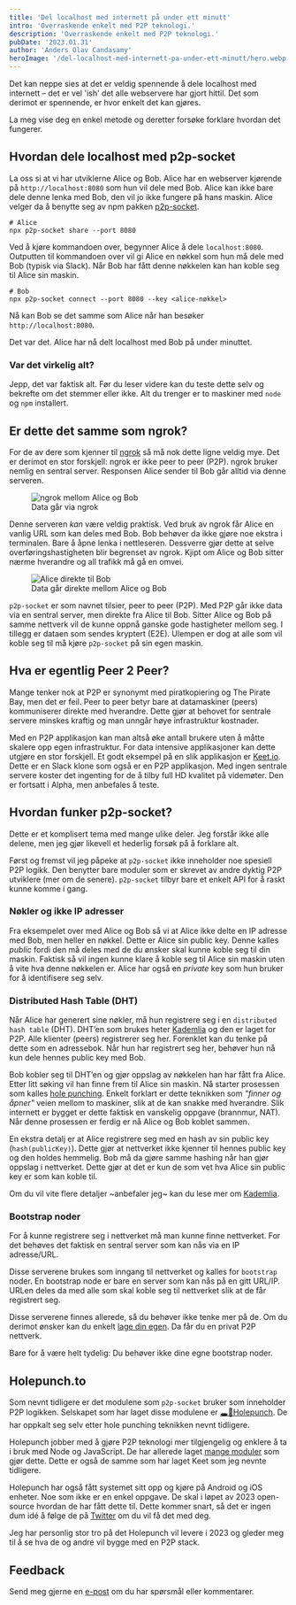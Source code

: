 ```yaml
---
title: 'Del localhost med internett på under ett minutt'
intro: 'Overraskende enkelt med P2P teknologi.'
description: 'Overraskende enkelt med P2P teknologi.'
pubDate: '2023.01.31'
author: 'Anders Olav Candasamy'
heroImage: '/del-localhost-med-internett-pa-under-ett-minutt/hero.webp'
---
```


Det kan neppe sies at det er veldig spennende å dele localhost med internett – det er vel 'ish' det alle webservere har gjort hittil. Det som derimot er spennende, er hvor enkelt det kan gjøres.

La meg vise deg en enkel metode og deretter forsøke forklare hvordan det fungerer.

## Hvordan dele localhost med p2p-socket

La oss si at vi har utviklerne Alice og Bob. Alice har en webserver kjørende på `http://localhost:8080` som hun vil dele med Bob. Alice kan ikke bare dele denne lenka med Bob, den vil jo ikke fungere på hans maskin. Alice velger da å benytte seg av npm pakken [p2p-socket](https://www.npmjs.com/package/p2p-socket).

```
# Alice
npx p2p-socket share --port 8080
```

Ved å kjøre kommandoen over, begynner Alice å dele `localhost:8080`. Outputten til kommandoen over vil gi Alice en nøkkel som hun må dele med Bob (typisk via Slack). Når Bob har fått denne nøkkelen kan han koble seg til Alice sin maskin.

```
# Bob
npx p2p-socket connect --port 8080 --key <alice-nøkkel>
```

Nå kan Bob se det samme som Alice når han besøker `http://localhost:8080`.

Det var det. Alice har nå delt localhost med Bob på under minuttet.

### Var det virkelig alt?

Jepp, det var faktisk alt. Før du leser videre kan du teste dette selv og bekrefte om det stemmer eller ikke. Alt du trenger er to maskiner med `node` og `npm` installert.

## Er dette det samme som ngrok?

For de av dere som kjenner til [ngrok](https://ngrok.com/) så må nok dette ligne veldig mye. Det er derimot en stor forskjell: ngrok er ikke peer to peer (P2P). ngrok bruker nemlig en sentral server. Responsen Alice sender til Bob går alltid via denne serveren.

<figure>
  <img alt="ngrok mellom Alice og Bob" src="/del-localhost-med-internett-pa-under-ett-minutt/ngrok.webp">
  <figcaption>Data går via ngrok</figcaption>
</figure>

Denne serveren *kan* være veldig praktisk. Ved bruk av ngrok får Alice en vanlig URL som kan deles med Bob. Bob behøver da ikke gjøre noe ekstra i terminalen. Bare å åpne lenka i nettleseren. Dessverre gjør dette at selve overføringshastigheten blir begrenset av ngrok. Kjipt om Alice og Bob sitter nærme hverandre og all trafikk må gå en omvei.

<figure>
  <img alt="Alice direkte til Bob" src="/del-localhost-med-internett-pa-under-ett-minutt/alice-bob.webp">
  <figcaption>Data går direkte mellom Alice og Bob</figcaption>
</figure>

`p2p-socket` er som navnet tilsier, peer to peer (P2P). Med P2P går ikke data via en sentral server, men direkte fra Alice til Bob. Sitter Alice og Bob på samme nettverk vil de kunne oppnå ganske gode hastigheter mellom seg. I tillegg er dataen som sendes kryptert (E2E). Ulempen er dog at alle som vil koble seg til må kjøre `p2p-socket` på sin egen maskin.

## Hva er egentlig Peer 2 Peer?

Mange tenker nok at P2P er synonymt med piratkopiering og The Pirate Bay, men det er feil. Peer to peer betyr bare at datamaskiner (peers) kommuniserer direkte med hverandre. Dette gjør at behovet for sentrale servere minskes kraftig og man unngår høye infrastruktur kostnader.

Med en P2P applikasjon kan man altså øke antall brukere uten å måtte skalere opp egen infrastruktur. For data intensive applikasjoner kan dette utgjøre en stor forskjell. Et godt eksempel på en slik applikasjon er [Keet.io](https://keet.io/). Dette er en Slack klone som også er en P2P applikasjon. Med ingen sentrale servere koster det ingenting for de å tilby full HD kvalitet på videmøter. Den er fortsatt i Alpha, men anbefales å teste.

## Hvordan funker p2p-socket?

Dette er et komplisert tema med mange ulike deler. Jeg forstår ikke alle delene, men jeg gjør likevell et hederlig forsøk på å forklare alt.

Først og fremst vil jeg påpeke at `p2p-socket` ikke inneholder noe spesiell P2P logikk. Den benytter bare moduler som er skrevet av andre dyktig P2P utviklere (mer om de senere). `p2p-socket` tilbyr bare et enkelt API for å raskt kunne komme i gang.

### Nøkler og ikke IP adresser

Fra eksempelet over med Alice og Bob så vi at Alice ikke delte en IP adresse med Bob, men heller en nøkkel. Dette er Alice sin public key. Denne kalles *public* fordi den må deles med de du ønsker skal kunne koble seg til din maskin. Faktisk så vil ingen kunne klare å koble seg til Alice sin maskin uten å vite hva denne nøkkelen er. Alice har også en *private* key som hun bruker for å identifisere seg selv.

### Distributed Hash Table (DHT)

Når Alice har generert sine nøkler, må hun registrere seg i en `distributed hash table` (DHT). DHT’en som brukes heter [Kademlia](https://en.wikipedia.org/wiki/Kademlia) og den er laget for P2P.  Alle klienter (peers) registrerer seg her. Forenklet kan du tenke på dette som en adressebok. Når hun har registrert seg her, behøver hun nå kun dele hennes public key med Bob.

Bob kobler seg til DHT’en og gjør oppslag av nøkkelen han har fått fra Alice. Etter litt søking vil han finne frem til Alice sin maskin. Nå starter prosessen som kalles [hole punching](https://en.wikipedia.org/wiki/Hole_punching_(networking)). Enkelt forklart er dette teknikken som *"finner og åpner"* veien mellom to maskiner, slik at de kan snakke med hverandre. Slik internett er bygget er dette faktisk en vanskelig oppgave (brannmur, NAT). Når denne prosessen er ferdig er nå Alice og Bob koblet sammen.

En ekstra detalj er at Alice registrere seg med en hash av sin public key (`hash(publicKey)`). Dette gjør at nettverket ikke kjenner til hennes public key og den holdes hemmelig. Bob må da gjøre samme hashing når han gjør oppslag i nettverket. Dette gjør at det er kun de som vet hva Alice sin public key er som kan koble til.

Om du vil vite flere detaljer ~anbefaler jeg~ kan du lese mer om [Kademlia](https://en.wikipedia.org/wiki/Kademlia).

### Bootstrap noder

For å kunne registrere seg i nettverket må man kunne finne nettverket. For det behøves det faktisk en sentral server som kan nås via en IP adresse/URL.

Disse serverene brukes som inngang til nettverket og kalles for `bootstrap` noder. En bootstrap node er bare en server som kan nås på en gitt URL/IP. URLen deles da med alle som skal koble seg til nettverket slik at de får registrert seg.

Disse serverene finnes allerede, så du behøver ikke tenke mer på de. Om du derimot ønsker kan du enkelt [lage din egen](https://docs.holepunch.to/building-blocks/hyperswarm#api-1). Da får du en privat P2P nettverk.

Bare for å være helt tydelig: Du behøver ikke dine egne bootstrap noder.

## Holepunch.to

Som nevnt tidligere er det modulene som `p2p-socket` bruker som inneholder P2P logikken. Selskapet som har laget disse modulene er [🕳️🥊Holepunch](https://holepunch.to/). De har oppkalt seg selv etter hole punching teknikken nevnt tidligere.

Holepunch jobber med å gjøre P2P teknologi mer tilgjengelig og enklere å ta i bruk med Node og JavaScript. De har allerede laget [mange moduler](https://docs.holepunch.to/) som gjør dette. Dette er også de samme som har laget Keet som jeg nevnte tidligere.

Holepunch har også fått systemet sitt opp og kjøre på Android og iOS enheter. Noe som ikke er en enkel oppgave. De skal i løpet av 2023 open-source hvordan de har fått dette til. Dette kommer snart, så det er ingen dum idé å følge de på [Twitter](https://twitter.com/holepunch_to) om du vil få det med deg.

Jeg har personlig stor tro på det Holepunch vil levere i 2023 og gleder meg til å se hva de og andre vil bygge med en P2P stack.

## Feedback

Send meg gjerne en [e-post](mailto:aca@capraconsulting.no) om du har spørsmål eller kommentarer.